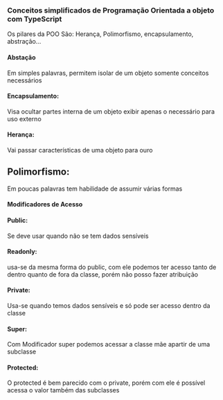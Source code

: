 ### Conceitos simplificados de Programação Orientada a objeto com TypeScript

Os pilares da POO São: Herança, Polimorfismo, encapsulamento, abstração...

#### Abstação

Em simples palavras, permitem isolar de um objeto somente conceitos necessários

#### Encapsulamento:

Visa ocultar partes interna de um objeto exibir apenas o necessário para uso externo

#### Herança:

Vai passar características de uma objeto para ouro

## Polimorfismo:

Em poucas palavras tem habilidade de assumir várias formas

#### Modificadores de Acesso

#### Public:

Se deve usar quando não se tem dados sensíveis

#### Readonly:

usa-se da mesma forma do public, com ele podemos ter acesso tanto de dentro quanto de fora da classe, porém não posso fazer atribuição

#### Private:

Usa-se quando temos dados sensíveis e só pode ser acesso dentro da classe

#### Super:

Com Modificador super podemos acessar a classe mãe apartir de uma subclasse

#### Protected:

O protected é bem parecido com o private, porém com ele é possível acessa o valor também das subclasses
